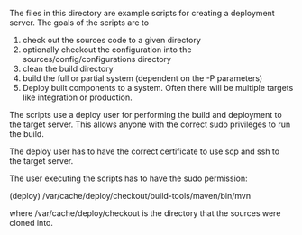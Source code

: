 The files in this directory are example scripts for creating a deployment server.  The goals of the scripts are to

 1. check out the sources code to a given directory
 1. optionally checkout the configuration into the sources/config/configurations directory
 1. clean the build directory
 1. build the full or partial system (dependent on the -P parameters)
 1. Deploy built components to a system.  Often there will be multiple targets like integration or production.

The scripts use a deploy user for performing the build and deployment to the target server.  This allows anyone with the correct sudo privileges to run the build.

The deploy user has to have the correct certificate to use scp and ssh to the target server.

The user executing the scripts has to have the sudo permission:

  (deploy) /var/cache/deploy/checkout/build-tools/maven/bin/mvn

where /var/cache/deploy/checkout is the directory that the sources were cloned into.

